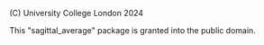 (C) University College London 2024

This "sagittal_average" package is granted into the public domain.
